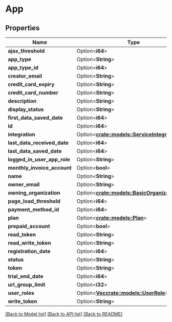 # App

## Properties

| Name                        | Type                                                                       | Description | Notes      |
| --------------------------- | -------------------------------------------------------------------------- | ----------- | ---------- |
| **ajax_threshold**          | Option<**i64**>                                                            |             | [optional] |
| **app_type**                | Option<**String**>                                                         |             | [optional] |
| **app_type_id**             | Option<**i64**>                                                            |             | [optional] |
| **creator_email**           | Option<**String**>                                                         |             | [optional] |
| **credit_card_expiry**      | Option<**String**>                                                         |             | [optional] |
| **credit_card_number**      | Option<**String**>                                                         |             | [optional] |
| **description**             | Option<**String**>                                                         |             | [optional] |
| **display_status**          | Option<**String**>                                                         |             | [optional] |
| **first_data_saved_date**   | Option<**i64**>                                                            |             | [optional] |
| **id**                      | Option<**i64**>                                                            |             | [optional] |
| **integration**             | Option<[**crate::models::ServiceIntegration**](ServiceIntegration.md)>     |             | [optional] |
| **last_data_received_date** | Option<**i64**>                                                            |             | [optional] |
| **last_data_saved_date**    | Option<**i64**>                                                            |             | [optional] |
| **logged_in_user_app_role** | Option<**String**>                                                         |             | [optional] |
| **monthly_invoice_account** | Option<**bool**>                                                           |             | [optional] |
| **name**                    | Option<**String**>                                                         |             | [optional] |
| **owner_email**             | Option<**String**>                                                         |             | [optional] |
| **owning_organization**     | Option<[**crate::models::BasicOrganizationDto**](BasicOrganizationDto.md)> |             | [optional] |
| **page_load_threshold**     | Option<**i64**>                                                            |             | [optional] |
| **payment_method_id**       | Option<**i64**>                                                            |             | [optional] |
| **plan**                    | Option<[**crate::models::Plan**](Plan.md)>                                 |             | [optional] |
| **prepaid_account**         | Option<**bool**>                                                           |             | [optional] |
| **read_token**              | Option<**String**>                                                         |             | [optional] |
| **read_write_token**        | Option<**String**>                                                         |             | [optional] |
| **registration_date**       | Option<**i64**>                                                            |             | [optional] |
| **status**                  | Option<**String**>                                                         |             | [optional] |
| **token**                   | Option<**String**>                                                         |             | [optional] |
| **trial_end_date**          | Option<**i64**>                                                            |             | [optional] |
| **url_group_limit**         | Option<**i32**>                                                            |             | [optional] |
| **user_roles**              | Option<[**Vec<crate::models::UserRole>**](UserRole.md)>                    |             | [optional] |
| **write_token**             | Option<**String**>                                                         |             | [optional] |

[[Back to Model list]](../README.md#documentation-for-models) [[Back to API list]](../README.md#documentation-for-api-endpoints) [[Back to README]](../README.md)
